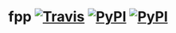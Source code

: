# fpp [![Travis](https://img.shields.io/travis/faineance/fpp.svg?style=flat-square)]() [![PyPI](https://img.shields.io/pypi//nine.svg?style=flat-square)]() [![PyPI](https://img.shields.io/pypi/faineance/fpp.svg?style=flat-square)]()
